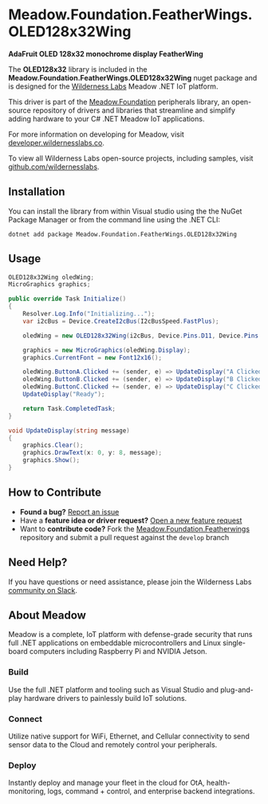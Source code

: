 # Meadow.Foundation.FeatherWings.OLED128x32Wing

**AdaFruit OLED 128x32 monochrome display FeatherWing**

The **OLED128x32** library is included in the **Meadow.Foundation.FeatherWings.OLED128x32Wing** nuget package and is designed for the [Wilderness Labs](www.wildernesslabs.co) Meadow .NET IoT platform.

This driver is part of the [Meadow.Foundation](https://developer.wildernesslabs.co/Meadow/Meadow.Foundation/) peripherals library, an open-source repository of drivers and libraries that streamline and simplify adding hardware to your C# .NET Meadow IoT applications.

For more information on developing for Meadow, visit [developer.wildernesslabs.co](http://developer.wildernesslabs.co/).

To view all Wilderness Labs open-source projects, including samples, visit [github.com/wildernesslabs](https://github.com/wildernesslabs/).

## Installation

You can install the library from within Visual studio using the the NuGet Package Manager or from the command line using the .NET CLI:

`dotnet add package Meadow.Foundation.FeatherWings.OLED128x32Wing`
## Usage

```csharp
OLED128x32Wing oledWing;
MicroGraphics graphics;

public override Task Initialize()
{
    Resolver.Log.Info("Initializing...");
    var i2cBus = Device.CreateI2cBus(I2cBusSpeed.FastPlus);

    oledWing = new OLED128x32Wing(i2cBus, Device.Pins.D11, Device.Pins.D10, Device.Pins.D09);

    graphics = new MicroGraphics(oledWing.Display);
    graphics.CurrentFont = new Font12x16();

    oledWing.ButtonA.Clicked += (sender, e) => UpdateDisplay("A Clicked");
    oledWing.ButtonB.Clicked += (sender, e) => UpdateDisplay("B Clicked");
    oledWing.ButtonC.Clicked += (sender, e) => UpdateDisplay("C Clicked");
    UpdateDisplay("Ready");

    return Task.CompletedTask;
}

void UpdateDisplay(string message)
{
    graphics.Clear();
    graphics.DrawText(x: 0, y: 8, message);
    graphics.Show();
}

```
## How to Contribute

- **Found a bug?** [Report an issue](https://github.com/WildernessLabs/Meadow_Issues/issues)
- Have a **feature idea or driver request?** [Open a new feature request](https://github.com/WildernessLabs/Meadow_Issues/issues)
- Want to **contribute code?** Fork the [Meadow.Foundation.Featherwings](https://github.com/WildernessLabs/Meadow.Foundation.Featherwings) repository and submit a pull request against the `develop` branch


## Need Help?

If you have questions or need assistance, please join the Wilderness Labs [community on Slack](http://slackinvite.wildernesslabs.co/).
## About Meadow

Meadow is a complete, IoT platform with defense-grade security that runs full .NET applications on embeddable microcontrollers and Linux single-board computers including Raspberry Pi and NVIDIA Jetson.

### Build

Use the full .NET platform and tooling such as Visual Studio and plug-and-play hardware drivers to painlessly build IoT solutions.

### Connect

Utilize native support for WiFi, Ethernet, and Cellular connectivity to send sensor data to the Cloud and remotely control your peripherals.

### Deploy

Instantly deploy and manage your fleet in the cloud for OtA, health-monitoring, logs, command + control, and enterprise backend integrations.


